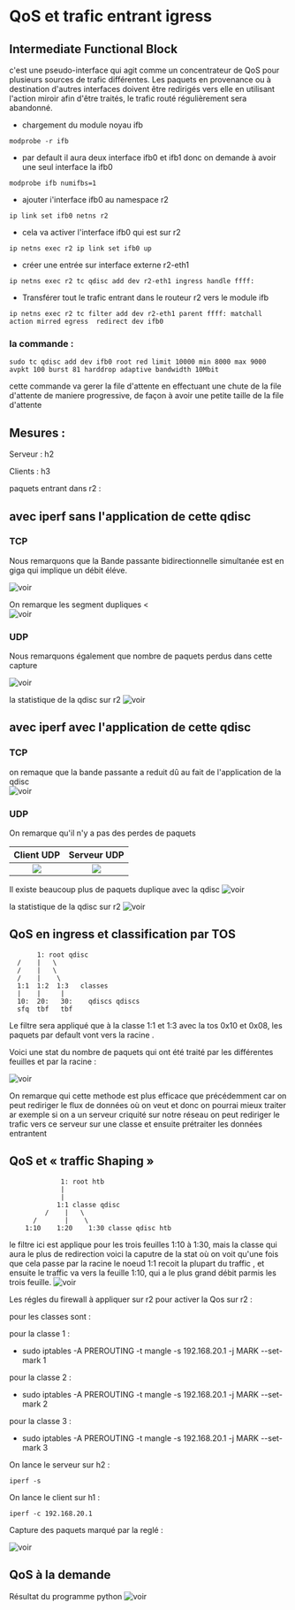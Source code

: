 # QoS et trafic entrant igress


## Intermediate Functional Block

c'est une pseudo-interface qui agit comme un concentrateur de QoS pour plusieurs sources de trafic différentes. Les paquets en provenance ou à destination d'autres interfaces doivent être redirigés vers elle en utilisant l'action miroir afin d'être traités, le trafic routé régulièrement sera abandonné.


 - chargement du module noyau ifb

 ```modprobe -r ifb```
 - par default il aura deux interface ifb0 et  ifb1 donc on demande à avoir une seul interface la ifb0

 ```modprobe ifb numifbs=1```

 - ajouter i'interface ifb0 au namespace r2

 ```ip link set ifb0 netns r2```

 - cela va activer l'interface ifb0 qui est sur r2

 ```ip netns exec r2 ip link set ifb0 up```

 - créer une entrée sur interface externe r2-eth1

 ```ip netns exec r2 tc qdisc add dev r2-eth1 ingress handle ffff:```

 - Transférer tout le trafic entrant dans le routeur r2  vers le module ifb

 ```ip netns exec r2 tc filter add dev r2-eth1 parent ffff: matchall action mirred egress  redirect dev ifb0```





### la commande :

```sudo tc qdisc add dev ifb0 root red limit 10000 min 8000 max 9000 avpkt 100 burst 81 harddrop adaptive bandwidth 10Mbit```

cette commande va gerer la file d'attente en effectuant une chute de la file d'attente de maniere progressive, de façon
à avoir une petite taille de la file d'attente



## Mesures :

Serveur : h2

Clients : h3

paquets entrant dans r2 :


## avec iperf sans l'application de cette qdisc


### TCP

Nous remarquons que la Bande passante bidirectionnelle simultanée est en giga qui implique un débit éléve.

![voir](img/TCPSans.png)

On remarque les segment dupliques <   
![voir](img/DuplicateTCPSans.png)

### UDP
Nous remarquons également que nombre de paquets perdus dans cette capture

![voir](img/UDPSansServer.png)

la statistique de la qdisc sur r2
![voir](img/Stat.png)


## avec iperf avec l'application de cette qdisc


### TCP
on remaque que la bande passante a reduit dû au fait de l'application de la qdisc  
![voir](img/TCPAvec.png "Client tcp sans l'application de la qdisc red")


### UDP

On remarque qu'il n'y a pas des perdes de paquets

Client UDP           |  Serveur UDP
:-------------------------:|:-------------------------:
![](img/ClientUDPAvec.png)  |  ![](img/UDPServerAvec.png)



Il existe beaucoup plus de paquets duplique avec la qdisc
![voir](img/DuliTCP.png "Serveur tcp sans l'application de la qdisc red")


la statistique de la qdisc sur r2
![voir](img/statAvec.png "Client tcp sans l'application de la qdisc red")


## QoS en ingress et classification par TOS


           1: root qdisc
      /    |   \
      /    |   \
      /    |    \
      1:1  1:2  1:3   classes
      |    |     |
      10:  20:   30:    qdiscs qdiscs
      sfq  tbf   tbf

Le filtre sera appliqué que à la classe 1:1 et 1:3 avec la tos 0x10 et 0x08, les
paquets par default vont vers la racine .

Voici une stat du nombre de paquets qui ont été traité par les différentes feuilles et par la racine :

![voir](img/statingress.png "Client tcp sans l'application de la qdisc red")


On remarque qui cette methode est plus efficace que précédemment  car on peut rediriger le flux de données où on veut et donc on pourrai mieux traiter ar exemple si on a un serveur criquité sur notre réseau on peut rediriger le trafic vers ce serveur sur une classe et ensuite prétraiter les données entrantent



## QoS et « traffic Shaping »


                 1: root htb
                 |
                 |
                1:1 classe qdisc
             /    |   \
          /       |    \
        1:10    1:20    1:30 classe qdisc htb


le filtre ici est applique pour les trois feuilles 1:10 à 1:30, mais la classe qui aura le plus de redirection
voici la caputre de la stat où on voit qu'une fois que cela passe par  la racine le  noeud 1:1 recoit la plupart du traffic , et ensuite le traffic va vers la feuille 1:10,
qui a le plus grand débit parmis les trois feuille.
![voir](img/Qos.png "Client tcp sans l'application de la qdisc red")



Les régles du firewall à appliquer sur r2 pour activer la Qos sur r2 :

pour les classes sont :

pour la classe 1 :
- sudo iptables -A PREROUTING -t mangle -s 192.168.20.1 -j MARK --set-mark 1

pour la classe 2 :
- sudo iptables -A PREROUTING -t mangle -s 192.168.20.1 -j MARK --set-mark 2

pour la classe 3 :
- sudo iptables -A PREROUTING -t mangle -s 192.168.20.1 -j MARK --set-mark 3


On lance le serveur sur h2 :


````
iperf -s
````

On lance le client sur h1 :

````
iperf -c 192.168.20.1
````

Capture des paquets marqué par la reglé :

![voir](img/PaquetsMangle.png "Client tcp sans l'application de la qdisc red")

## QoS à la demande

Résultat du programme python
![voir](img/QosDemande.png "Client tcp sans l'application de la qdisc red")
